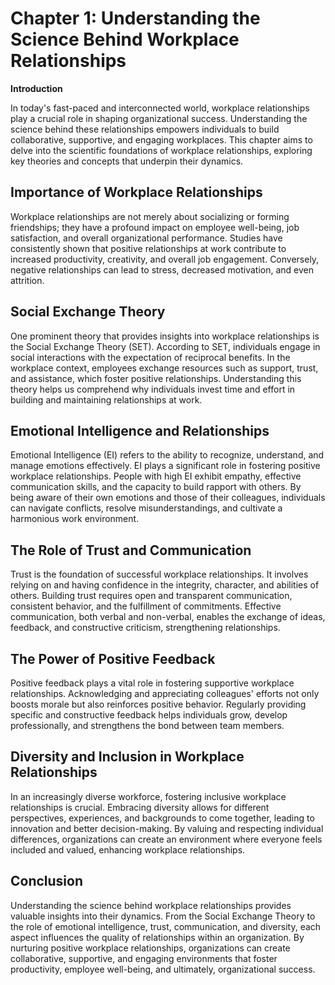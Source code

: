 Chapter 1: Understanding the Science Behind Workplace Relationships
===================================================================

**Introduction**

In today's fast-paced and interconnected world, workplace relationships play a crucial role in shaping organizational success. Understanding the science behind these relationships empowers individuals to build collaborative, supportive, and engaging workplaces. This chapter aims to delve into the scientific foundations of workplace relationships, exploring key theories and concepts that underpin their dynamics.

Importance of Workplace Relationships
-------------------------------------

Workplace relationships are not merely about socializing or forming friendships; they have a profound impact on employee well-being, job satisfaction, and overall organizational performance. Studies have consistently shown that positive relationships at work contribute to increased productivity, creativity, and overall job engagement. Conversely, negative relationships can lead to stress, decreased motivation, and even attrition.

Social Exchange Theory
----------------------

One prominent theory that provides insights into workplace relationships is the Social Exchange Theory (SET). According to SET, individuals engage in social interactions with the expectation of reciprocal benefits. In the workplace context, employees exchange resources such as support, trust, and assistance, which foster positive relationships. Understanding this theory helps us comprehend why individuals invest time and effort in building and maintaining relationships at work.

Emotional Intelligence and Relationships
----------------------------------------

Emotional Intelligence (EI) refers to the ability to recognize, understand, and manage emotions effectively. EI plays a significant role in fostering positive workplace relationships. People with high EI exhibit empathy, effective communication skills, and the capacity to build rapport with others. By being aware of their own emotions and those of their colleagues, individuals can navigate conflicts, resolve misunderstandings, and cultivate a harmonious work environment.

The Role of Trust and Communication
-----------------------------------

Trust is the foundation of successful workplace relationships. It involves relying on and having confidence in the integrity, character, and abilities of others. Building trust requires open and transparent communication, consistent behavior, and the fulfillment of commitments. Effective communication, both verbal and non-verbal, enables the exchange of ideas, feedback, and constructive criticism, strengthening relationships.

The Power of Positive Feedback
------------------------------

Positive feedback plays a vital role in fostering supportive workplace relationships. Acknowledging and appreciating colleagues' efforts not only boosts morale but also reinforces positive behavior. Regularly providing specific and constructive feedback helps individuals grow, develop professionally, and strengthens the bond between team members.

Diversity and Inclusion in Workplace Relationships
--------------------------------------------------

In an increasingly diverse workforce, fostering inclusive workplace relationships is crucial. Embracing diversity allows for different perspectives, experiences, and backgrounds to come together, leading to innovation and better decision-making. By valuing and respecting individual differences, organizations can create an environment where everyone feels included and valued, enhancing workplace relationships.

Conclusion
----------

Understanding the science behind workplace relationships provides valuable insights into their dynamics. From the Social Exchange Theory to the role of emotional intelligence, trust, communication, and diversity, each aspect influences the quality of relationships within an organization. By nurturing positive workplace relationships, organizations can create collaborative, supportive, and engaging environments that foster productivity, employee well-being, and ultimately, organizational success.
